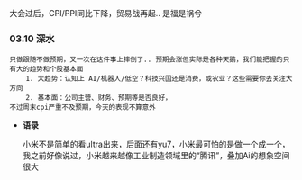 
大会过后，CPI/PPI同比下降，贸易战再起.. 是福是祸兮

### 03.10 深水

	只做跟随不做预期，又一次在这件事上摔倒了.. 预期会涨但实际是各种天鹅，我们能把握的只有大的趋势和个股基本面
		1. 大趋势：认知上 AI/机器人/低空？科技兴国还是消费，或农业？这些需要你去关注大方向
		2. 基本面：公司主营、财务、预期等是否良好，
	不过周末cpi严重不及预期，今天的表现不算意外


-  **语录**

	小米不是简单的看ultra出来，后面还有yu7，小米最可怕的是做一个成一个，我之前好像说过，小米越来越像工业制造领域里的“腾讯”，叠加Ai的想象空间很大
